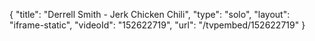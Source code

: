 {
    "title": "Derrell Smith - Jerk Chicken Chili",
    "type": "solo",
    "layout": "iframe-static",
    "videoId": "152622719",
    "url": "\/tvpembed\/152622719"
}